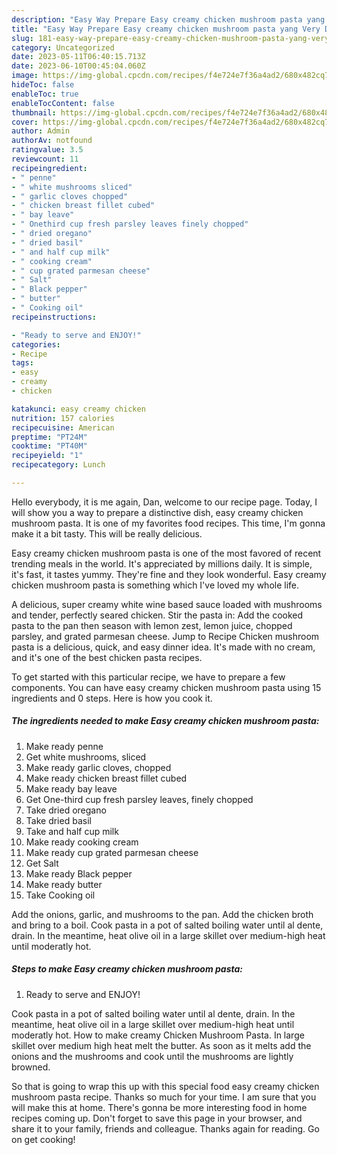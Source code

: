 ```yaml
---
description: "Easy Way Prepare Easy creamy chicken mushroom pasta yang Very Delicious"
title: "Easy Way Prepare Easy creamy chicken mushroom pasta yang Very Delicious"
slug: 181-easy-way-prepare-easy-creamy-chicken-mushroom-pasta-yang-very-delicious
category: Uncategorized
date: 2023-05-11T06:40:15.713Z
date: 2023-06-10T00:45:04.060Z
image: https://img-global.cpcdn.com/recipes/f4e724e7f36a4ad2/680x482cq70/easy-creamy-chicken-mushroom-pasta-recipe-main-photo.jpg
hideToc: false
enableToc: true
enableTocContent: false
thumbnail: https://img-global.cpcdn.com/recipes/f4e724e7f36a4ad2/680x482cq70/easy-creamy-chicken-mushroom-pasta-recipe-main-photo.jpg
cover: https://img-global.cpcdn.com/recipes/f4e724e7f36a4ad2/680x482cq70/easy-creamy-chicken-mushroom-pasta-recipe-main-photo.jpg
author: Admin
authorAv: notfound
ratingvalue: 3.5
reviewcount: 11
recipeingredient:
- " penne"
- " white mushrooms sliced"
- " garlic cloves chopped"
- " chicken breast fillet cubed"
- " bay leave"
- " Onethird cup fresh parsley leaves finely chopped"
- " dried oregano"
- " dried basil"
- " and half cup milk"
- " cooking cream"
- " cup grated parmesan cheese"
- " Salt"
- " Black pepper"
- " butter"
- " Cooking oil"
recipeinstructions:

- "Ready to serve and ENJOY!"
categories:
- Recipe
tags:
- easy
- creamy
- chicken

katakunci: easy creamy chicken 
nutrition: 157 calories
recipecuisine: American
preptime: "PT24M"
cooktime: "PT40M"
recipeyield: "1"
recipecategory: Lunch

---
```



Hello everybody, it is me again, Dan, welcome to our recipe page. Today, I will show you a way to prepare a distinctive dish, easy creamy chicken mushroom pasta. It is one of my favorites food recipes. This time, I'm gonna make it a bit tasty. This will be really delicious.

Easy creamy chicken mushroom pasta is one of the most favored of recent trending meals in the world. It's appreciated by millions daily. It is simple, it's fast, it tastes yummy. They're fine and they look wonderful. Easy creamy chicken mushroom pasta is something which I've loved my whole life.

A delicious, super creamy white wine based sauce loaded with mushrooms and tender, perfectly seared chicken. Stir the pasta in: Add the cooked pasta to the pan then season with lemon zest, lemon juice, chopped parsley, and grated parmesan cheese. Jump to Recipe Chicken mushroom pasta is a delicious, quick, and easy dinner idea. It&#39;s made with no cream, and it&#39;s one of the best chicken pasta recipes.


To get started with this particular recipe, we have to prepare a few components. You can have easy creamy chicken mushroom pasta using 15 ingredients and 0 steps. Here is how you cook it.

<!--inarticleads1-->

##### The ingredients needed to make Easy creamy chicken mushroom pasta:

1. Make ready  penne
1. Get  white mushrooms, sliced
1. Make ready  garlic cloves, chopped
1. Make ready  chicken breast fillet cubed
1. Make ready  bay leave
1. Get  One-third cup fresh parsley leaves, finely chopped
1. Take  dried oregano
1. Take  dried basil
1. Take  and half cup milk
1. Make ready  cooking cream
1. Make ready  cup grated parmesan cheese
1. Get  Salt
1. Make ready  Black pepper
1. Make ready  butter
1. Take  Cooking oil


Add the onions, garlic, and mushrooms to the pan. Add the chicken broth and bring to a boil. Cook pasta in a pot of salted boiling water until al dente, drain. In the meantime, heat olive oil in a large skillet over medium-high heat until moderatly hot. 

<!--inarticleads2-->

##### Steps to make Easy creamy chicken mushroom pasta:


1. Ready to serve and ENJOY!

Cook pasta in a pot of salted boiling water until al dente, drain. In the meantime, heat olive oil in a large skillet over medium-high heat until moderatly hot. How to make creamy Chicken Mushroom Pasta. In large skillet over medium high heat melt the butter. As soon as it melts add the onions and the mushrooms and cook until the mushrooms are lightly browned. 

So that is going to wrap this up with this special food easy creamy chicken mushroom pasta recipe. Thanks so much for your time. I am sure that you will make this at home. There's gonna be more interesting food in home recipes coming up. Don't forget to save this page in your browser, and share it to your family, friends and colleague. Thanks again for reading. Go on get cooking!
